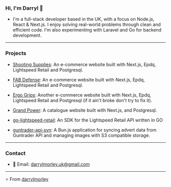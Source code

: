 ### Hi, I'm Darryl 👋

- I'm a full-stack developer based in the UK, with a focus on Node.js, React & Next.js. I enjoy solving real-world problems through clean and efficient code. I'm also experimenting with Laravel and Go for backend development.
---

### Projects

- [Shooting Supplies](https://www.shootingsuppliesltd.co.uk): An e-commerce website built with Next.js, Epdq, Lightspeed Retail and Postgresql.
- [FAB Defense](https://www.fabdefense.co.uk): An e-commerce website built with Next.js, Epdq, Lightspeed Retail and Postgresql.
- [Ergo Grips](https://www.ergogrips.co.uk): Another e-commerce website built with Next.js, Epdq, Lightspeed Retail and Postgresql (if it ain't broke don't try to fix it).
- [Grand Power](https://www.grandpower.co.uk): A catalogue website built with Next.js, and Postgresql.

- [go-lightspeed-retail](https://github.com/darrylmorley/go-lightspeed-retail): An SDK for the Lightspeed Retail API written in GO
- [guntrader-api-syn](https://github.com/darrylmorley/guntrader-api-sync): A Bun.js application for syncing advert data from Guntrader API and managing images with S3 compatible storage.
---
### Contact

- 📧 Email: darrylmorley.uk@gmail.com
---
⭐️ From [darrylmorley](https://github.com/darrylmorley)
